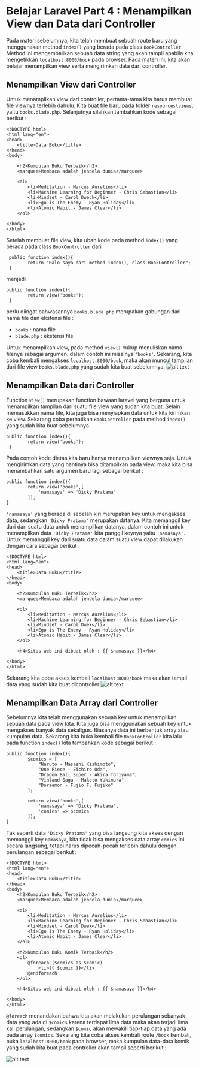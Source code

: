 # Belajar Laravel Part 4 : Menampilkan View dan Data dari Controller

Pada materi sebelumnya, kita telah membuat sebuah route baru yang menggunakan method `index()` yang berada pada class `BookController`. Method ini mengembalikan sebuah data string yang akan tampil apabila kita mengetikkan `localhost:8000/book` pada browser. Pada materi ini, kita akan belajar menampilkan view serta mengirimkan data dari controller.

## Menampilkan View dari Controller

Untuk menampilkan view dari controller, pertama-tama kita harus membuat file viewnya terlebih dahulu. Kita buat file baru pada folder `resources\views`, yaitu `books.blade.php`. Selanjutnya silahkan tambahkan kode sebagai berikut : 
```
<!DOCTYPE html>
<html lang="en">
<head>
    <title>Data Buku</title>
</head>
<body>
    
    <h2>Kumpulan Buku Terbaik</h2>
    <marquee>Membaca adalah jendela dunia</marquee>

    <ol>
        <li>Meditation - Marcus Aurelius</li>
        <li>Machine Learning for Beginner - Chris Sebastian</li>
        <li>Mindset - Carol Dweck</li>
        <li>Ego is The Enemy - Ryan Holiday</li>
        <li>Atomic Habit - James Clear</li>
    </ol>
    
</body>
</html>
```
Setelah membuat file view, kita ubah kode pada method `index()` yang berada pada class `BookController` dari
```
 public function index(){
    	return "Halo saya dari method index(), class BookController";
 }
```
 menjadi
```
public function index(){
    	return view('books');
 }
``` 
perlu diingat bahwasannya `books.blade.php` merupakan gabungan dari nama file dan ekstensi file :
- `books` : nama file
- `blade.php` : ekstensi file  

Untuk menampilkan view, pada method `view()` cukup menuliskan nama filenya sebagai argumen. dalam contoh ini misalnya `'books'`. Sekarang, kita coba kembali mengakses `localhost:8000/book`, maka akan muncul tampilan dari file view `books.blade.php` yang sudah kita buat sebelumnya.
![alt text](https://i.ibb.co/Qpz2SFk/Capture.jpg)

## Menampilkan Data dari Controller
Function `view()` merupakan function bawaan laravel yang berguna untuk menampilkan tampilan dari suatu file view yang sudah kita buat. Selain memasukkan nama file, kita juga bisa menyiapkan data untuk kita kirimkan ke view. Sekarang coba perhatikan `BookController` pada method `index()` yang sudah kita buat sebelumnya. 
```
public function index(){
    	return view('books');
 }
``` 
Pada contoh kode diatas kita baru hanya menampilkan viewnya saja. Untuk mengirimkan data yang nantinya bisa ditampilkan pada view, maka kita bisa menambahkan satu argumen baru lagi sebagai berikut :
```
public function index(){
    	return view('books',[
            'namasaya' => 'Dicky Pratama'
        ]);
}
```
`'namasaya'` yang berada di sebelah kiri merupakan key untuk mengakses data, sedangkan `'Dicky Pratama'` merupakan datanya. Kita memanggil key dari dari suatu data untuk menampilkan datanya, dalam contoh ini untuk menampilkan data `'Dicky Pratama'` kita panggil keynya yaitu `'namasaya'`. Untuk memanggil key dari suatu data dalam suatu view dapat dilakukan dengan cara sebagai berikut :  
```
<!DOCTYPE html>
<html lang="en">
<head>
    <title>Data Buku</title>
</head>
<body>

    <h2>Kumpulan Buku Terbaik</h2>
    <marquee>Membaca adalah jendela dunia</marquee>

    <ol>
        <li>Meditation - Marcus Aurelius</li>
        <li>Machine Learning for Beginner - Chris Sebastian</li>
        <li>Mindset - Carol Dwek</li>
        <li>Ego is The Enemy - Ryan Holiday</li>
        <li>Atomic Habit - James Clear</li>
    </ol>

    <h4>Situs web ini dibuat oleh : {{ $namasaya }}</h4>
    
</body>
</html>
```
Sekarang kita coba akses kembali `localhost:8000/book` maka akan tampil data yang sudah kita buat dicontroller
![alt text](https://i.ibb.co/nnT0Rqy/Capture.jpg)

## Menampilkan Data Array dari Controller
Sebelumnya kita telah menggunakan sebuah key untuk menampilkan sebuah data pada view kita. Kita juga bisa menggunakan sebuah key untuk mengakses banyak data sekaligus. Biasanya data ini berbentuk array atau kumpulan data. Sekarang kita buka kembali file `BookController` kita lalu pada function `index()` kita tambahkan kode sebagai berikut :
```
public function index(){
        $comics = [
            "Naruto - Masashi Kishimoto",
            "One Piece - Eichiro Oda",
            "Dragon Ball Super - Akira Toriyama",
            "Vinland Saga - Makoto Yukimura",
            "Doraemon - Fujio F. Fujiko"
        ];

    	return view('books',[
            'namasaya' => 'Dicky Pratama',
            'comics' => $comics
        ]);
}
```
Tak seperti data `'Dicky Pratama'` yang bisa langsung kita akses dengan memanggil key `namasaya`, kita tidak bisa mengakses data array `comics` ini secara langsung, tetapi harus dipecah-pecah terlebih dahulu dengan perulangan sebagai berikut : 

```
<!DOCTYPE html>
<html lang="en">
<head>
    <title>Data Buku</title>
</head>
<body>
    <h2>Kumpulan Buku Terbaik</h2>
    <marquee>Membaca adalah jendela dunia</marquee>

    <ol>
        <li>Meditation - Marcus Aurelius</li>
        <li>Machine Learning for Beginner - Chris Sebastian</li>
        <li>Mindset - Carol Dwek</li>
        <li>Ego is The Enemy - Ryan Holiday</li>
        <li>Atomic Habit - James Clear</li>
    </ol>

    <h2>Kumpulan Buku Komik Terbaik</h2>
    <ol>
        @foreach ($comics as $comic)
            <li>{{ $comic }}</li>
        @endforeach
    </ol>

    <h4>Situs web ini dibuat oleh : {{ $namasaya }}</h4>
    
</body>
</html>
```

`@foreach` menandakan bahwa kita akan melakukan perulangan sebanyak data yang ada di `$comics` karena terdapat lima data maka akan terjadi lima kali perulangan, sedangkan `$comic` akan mewakili tiap-tiap data yang ada pada array `$comics`. Sekarang kita coba akses kembali route `/book` kembali, buka `localhost:8000/book` pada browser, maka kumpulan data-data komik yang sudah kita buat pada controller akan tampil seperti berikut :

![alt text](https://i.ibb.co/BCRq8JW/Capture.jpg)



